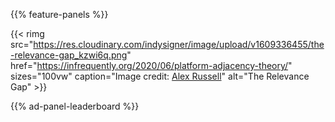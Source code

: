 {{% feature-panels %}}

{{< rimg src="https://res.cloudinary.com/indysigner/image/upload/v1609336455/the-relevance-gap_kzwi6q.png" href="https://infrequently.org/2020/06/platform-adjacency-theory/" sizes="100vw" caption="Image credit: <a href='https://infrequently.org/2020/06/platform-adjacency-theory/'>Alex Russell</a>" alt="The Relevance Gap" >}}

{{% ad-panel-leaderboard %}}
